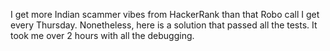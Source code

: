 I get more Indian scammer vibes from HackerRank than that Robo call I get every Thursday. Nonetheless, here is a solution that passed all the tests. It took me over 2 hours with all the debugging.

